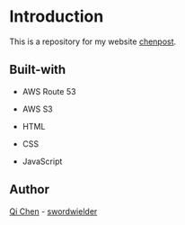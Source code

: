 # Introduction

This is a repository for my website [chenpost](chenpost.com).

## Built-with

* AWS Route 53

* AWS S3

* HTML

* CSS

* JavaScript

## Author

[Qi Chen](https://www.linkedin.com/in/qifchen/) - [swordwielder](http://github.com/swordwielder)
